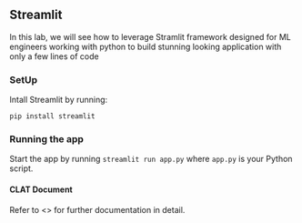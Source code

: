 ## Streamlit
In this lab, we will see how to leverage Stramlit framework designed for ML engineers working with python to build stunning looking application with only a few lines of code

### SetUp

Intall Streamlit by running:
```
pip install streamlit
```

### Running the app

Start the app by running `streamlit run app.py` where `app.py` is your Python script.

#### CLAT Document 
Refer to <> for further documentation in detail.


